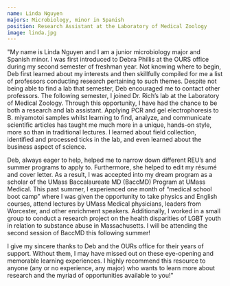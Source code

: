 ```yaml
---
name: Linda Nguyen
majors: Microbiology, minor in Spanish
position: Research Assistant at the Laboratory of Medical Zoology
image: linda.jpg
---
```


"My name is Linda Nguyen and I am a junior microbiology major and Spanish minor. I was first introduced to Debra Phillis at the OURS office during my second semester of freshman year. Not knowing where to begin, Deb first learned about my interests and then skillfully compiled for me a list of professors conducting research pertaining to such themes. Despite not being able to find a lab that semester, Deb encouraged me to contact other professors. The following semester, I joined Dr. Rich’s lab at the Laboratory of Medical Zoology. Through this opportunity, I have had the chance to be both a research and lab assistant. Applying PCR and gel electrophoresis to B. miyamotoi samples whilst learning to find, analyze, and communicate scientific articles has taught me much more in a unique, hands-on style, more so than in traditional lectures. I learned about field collection, identified and processed ticks in the lab, and even learned about the business aspect of science.

Deb, always eager to help, helped me to narrow down different REU’s and summer programs to apply to. Furthermore, she helped to edit my résumé and cover letter. As a result, I was accepted into my dream program as a scholar of the UMass Baccalaureate MD (BaccMD) Program at UMass Medical. This past summer, I experienced one month of “medical school boot camp” where I was given the opportunity to take physics and English courses, attend lectures by UMass Medical physicians, leaders from Worcester, and other enrichment speakers. Additionally, I worked in a small group to conduct a research project on the health disparities of LGBT youth in relation to substance abuse in Massachusetts. I will be attending the second session of BaccMD this following summer!

I give my sincere thanks to Deb and the OURs office for their years of support. Without them, I may have missed out on these eye-opening and memorable learning experiences. I highly recommend this resource to anyone (any or no experience, any major) who wants to learn more about research and the myriad of opportunities available to you!"
